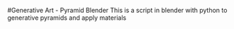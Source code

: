 #Generative Art - Pyramid Blender
This is a script in blender with python to generative pyramids and apply materials
